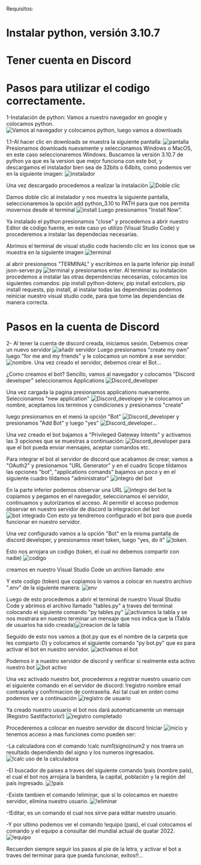 Requisitos: 
# Instalar python, versión 3.10.7
# Tener cuenta en Discord

# Pasos para utilizar el codigo correctamente.
1-Instalación de python: Vamos a nuestro navegador en google y colocamos python. 
![Vamos al navegador y colocamos python, luego vamos a downloads](python.png)

1.1-Al hacer clic en downloads se muestra la siguiente pantalla:
![pantalla](downloads.png) 
Presionamos downloads nuevamente y seleccionamos Windows o MacOS, en este caso seleccionaremos Windows.
Buscamos la versión 3.10.7 de python ya que es la version que mejor funciona con este bot, y descargamos el instalador bien sea de 32bits o 64bits, como podemos ver en la siguiente imagen:
![instalador](version.png)

Una vez descargado procedemos a realizar la instalación ![Doble clic](pythonx64.png)

Damos doble clic al instalador y nos muestra la siguiente pantalla, seleccionaremos la opción add python_3.10 to PATH para que nos permita movernos desde el terminal ![install](installer.png) Luego presionamos "Install Now".

Ya instalado el python presionamos "close" y procedemos a abrir nuestro Editor de código fuente, en este caso yo utilizo (Visual Studio Code) y procederemos a instalar las dependecias necesarias.

Abrimos el terminal de visual studio code haciendo clic en los iconos que se muestra en la siguiente imagen 
![terminal](terminal.png)

al abrir presionamos "TERMINAL" y escribimos en la parte inferior pip install json-server.py
![terminal](abrir_terminal.png) y presionamos enter. Al terminar su instalación procedemos a instalar las otras dependencias necesarias, colocamos los siguientes comandos: pip install python-dotenv, pip install extcolors, pip install requests, pip install, al instalar todas las dependencias podemos reiniciar nuestro visual studio code, para que tome las dependencias de manera correcta. 

# Pasos en la cuenta de Discord  

2- Al tener la cuenta de discord creada, iniciamos sesión. Debemos crear un nuevo servidor ![añadir servidor](añadirservidor.png)
Luego presionamos "create my own" luego "for me and my friends" y le colocamos un nombre a ese servidor. ![nombre](nameserv.png). Una vez creado el servidor, debemos crear el Bot...

¿Como creamos el bot? Sencillo, vamos al navegador y colocamos "Discord developer" seleccionamos Applications ![Discord_developer](discordev.png) 

 Una vez cargada la pagina presionamos applications nuevamente. Seleccionamos
 "new application" ![Discord_developer](new.png) y le colocamos un nombre, aceptamos los terminos y condiciones y presionamos "create" 

 luego presionamos en el menú la opción "Bot" ![Discord_developer](prueba.png) y presionamos "Add Bot" y luego "yes" ![Discord_developer](addbot.png)... 
 
 Una vez creado el bot bajamos a "Privileged Gateway Intents" y activamos las 3 opciones que se muestras a continuación: ![Discord_developer](intents.png) para que el bot pueda enviar mensajes, aceptar comandos etc.

 Para integrar el bot al servidor de discord que acabamos de crear, vamos a "OAuth2" y presionamos "URL Generator" y en el cuadro Scope tildamos las opciones "bot", "applications comands" bajamos un poco y en el siguiente cuadro tildamos "administrator" ![integro del bot](OAuth2.png)

 En la parte inferior podemos observar una URL ![integro del bot](url.png) la copiamos y pegamos en el navegador, seleccionamos el servidor, continuamos y autorizamos el acceso. Al permitir el acceso podemos observar en nuestro servidor de discord la integracion del bot ![bot integrado](integrado.png) Con esto ya tendremos configurado el bot para que pueda funcionar en nuestro servidor.

 Una vez configurado vamos a la opción "Bot" en la misma pantalla de discord developer, y presionamos reset token, luego "yes, do it" ![token](token.png).

Esto nos arrojara un codigo (token, el cual no debemos compartir con nadie)
![codigo](codigo.png) 

creamos en nuestro Visual Studio Code un archivo llamado .env

Y este codigo (token) que copiamos lo vamos a colocar en nuestro archivo ".env" de la siguiente manera:
![env](env.png)

Luego de esto procedemos a abrir el terminal de nuestro Visual Studio Code y abrimos el archivo llamado "tables.py" a traves del terminal colocando el siguiente comando "py tables.py" ![activamos la tabla](act_table.png) y se nos mostrara en nuestro terminar un mensaje que nos indica que la (Tabla de usuarios ha sido creada)![creacion de la tabla](users.png)

Seguido de esto nos vamos a (bot.py que es el nombre de la carpeta que les comparto :D) y colocamos el siguiente comando "py bot.py" que es para activar el bot en nuestro servidor.
![activamos el bot](bot_activo.png)

Podemos ir a nuestro servidor de discord y verificar si realmente esta activo nuestro bot ![bot activo](activo.png)

Una vez activado nuestro bot, procedemos a registrar nuestro usuario con el siguiente comando en el servidor de discord: !registro nombre email contraseña y confirmacion de contraseña. Asi tal cual en orden como podemos ver a continuación
![registro de usuario](registro.png)

Ya creado nuestro usuario el bot nos dará automaticamente un mensaje (Registro Sastifactorio!) ![registro completado](registro2.png)

Procederemos a colocar en nuestro servidor de discord !iniciar
![inicio](iniciar.png) y tenemos acceso a mas funciones como pueden ser: 

-La calculadora con el comando !calc num1(signo)num2 y nos traera un resultado dependiendo del signo y los numeros ingresados. 
![!calc uso de la calculadora](calc.png) 

-El buscador de paises a traves del siguiente comando !pais (nombre país), el cual el bot nos arrojara la bandera, la capital, población y la región del país ingresado. 
![!pais](pais.png)

-Existe tambien el comando !eliminar, que si lo colocamos en nuestro servidor, elimina nuestro usuario. 
![!eliminar](eliminar.png)

-!Editar, es un comando el cual nos sirve para editar nuestro usuario.

-Y por ultimo podemos ver el comando !equipo (pais), el cual colocamos el comando y el equipo a consultar del mundial actual de quatar 2022. 
![!equipo](equipo.png)
 

 Recuerden siempre seguir los pasos al pie de la letra, y activar el bot a traves del terminar para que pueda funcionar, exitos!!... 